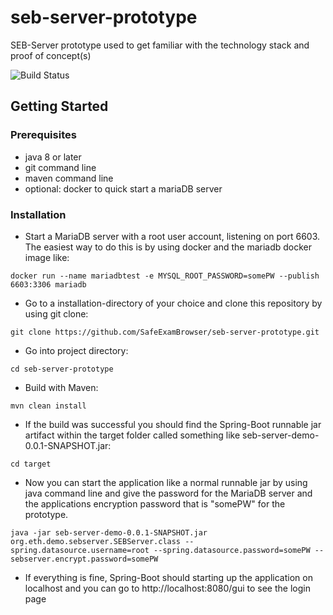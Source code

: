 # seb-server-prototype
SEB-Server prototype used to get familiar with the technology stack and proof of concept(s)

![Build Status](https://sebsrv-ci.ethz.ch/ci/buildStatus/icon?job=seb-server-prototype) 

## Getting Started

### Prerequisites

- java 8 or later
- git command line
- maven command line
- optional: docker to quick start a mariaDB server

### Installation

- Start a MariaDB server with a root user account, listening on port 6603. The easiest way to do this is by using docker and the mariadb docker image like: 

```
docker run --name mariadbtest -e MYSQL_ROOT_PASSWORD=somePW --publish 6603:3306 mariadb
```

- Go to a installation-directory of your choice and clone this repository by using git clone:

```
git clone https://github.com/SafeExamBrowser/seb-server-prototype.git
```

- Go into project directory:

```
cd seb-server-prototype
```

- Build with Maven:

```
mvn clean install
```

- If the build was successful you should find the Spring-Boot runnable jar artifact within the target folder called something like seb-server-demo-0.0.1-SNAPSHOT.jar:

```
cd target
```

- Now you can start the application like a normal runnable jar by using java command line and give the password for the MariaDB server and the applications encryption password that is "somePW" for the prototype.

```
java -jar seb-server-demo-0.0.1-SNAPSHOT.jar org.eth.demo.sebserver.SEBServer.class --spring.datasource.username=root --spring.datasource.password=somePW --sebserver.encrypt.password=somePW
```

- If everything is fine, Spring-Boot should starting up the application on localhost and you can go to http://localhost:8080/gui to see the login page




